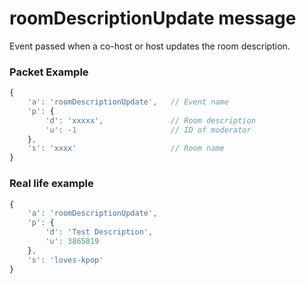 # roomDescriptionUpdate message

Event passed when a co-host or host updates the room description.

### Packet Example

```js
{
    'a': 'roomDescriptionUpdate',   // Event name
    'p': {
        'd': 'xxxxx',               // Room description
        'u': -1                     // ID of moderator
    }, 
    's': 'xxxx'                     // Room name
}
```
### Real life example
```js
{
    'a': 'roomDescriptionUpdate',
    'p': {
        'd': 'Test Description',
        'u': 3865819
    }, 
    's': 'loves-kpop'
}
```